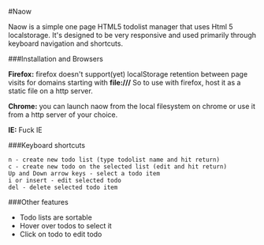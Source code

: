 #Naow

Naow is a simple one page HTML5 todolist manager that uses Html 5 localstorage. It's designed to be very responsive and used primarily through keyboard navigation and shortcuts.

###Installation and Browsers

**Firefox:** firefox doesn't support(yet) localStorage retention between page visits for domains starting with **file:///** So to use with firefox, host it as a static file on a http server.

**Chrome:** you can launch naow from the local filesystem on chrome or use it from a http server of your choice.

**IE:** Fuck IE

###Keyboard shortcuts

	n - create new todo list (type todolist name and hit return)
	c - create new todo on the selected list (edit and hit return)
	Up and Down arrow keys - select a todo item
	i or insert - edit selected todo
	del - delete selected todo item
	
###Other features

- Todo lists are sortable
- Hover over todos to select it
- Click on todo to edit todo
